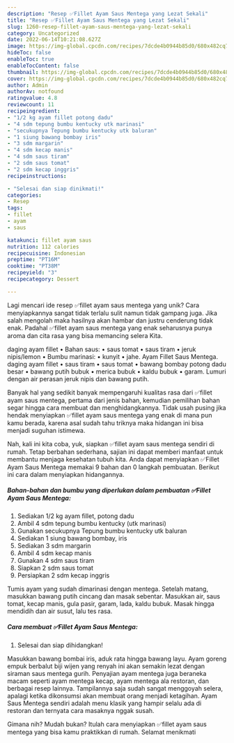 ```yaml
---
description: "Resep ✅️Fillet Ayam Saus Mentega yang Lezat Sekali"
title: "Resep ✅️Fillet Ayam Saus Mentega yang Lezat Sekali"
slug: 1260-resep-fillet-ayam-saus-mentega-yang-lezat-sekali
category: Uncategorized
date: 2022-06-14T10:21:08.627Z
image: https://img-global.cpcdn.com/recipes/7dcde4b0944b85d0/680x482cq70/fillet-ayam-saus-mentega-foto-resep-utama.jpg
hideToc: false
enableToc: true
enableTocContent: false
thumbnail: https://img-global.cpcdn.com/recipes/7dcde4b0944b85d0/680x482cq70/fillet-ayam-saus-mentega-foto-resep-utama.jpg
cover: https://img-global.cpcdn.com/recipes/7dcde4b0944b85d0/680x482cq70/fillet-ayam-saus-mentega-foto-resep-utama.jpg
author: Admin
authorAv: notfound
ratingvalue: 4.8
reviewcount: 11
recipeingredient:
- "1/2 kg ayam fillet potong dadu"
- "4 sdm tepung bumbu kentucky utk marinasi"
- "secukupnya Tepung bumbu kentucky utk baluran"
- "1 siung bawang bombay iris"
- "3 sdm margarin"
- "4 sdm kecap manis"
- "4 sdm saus tiram"
- "2 sdm saus tomat"
- "2 sdm kecap inggris"
recipeinstructions:

- "Selesai dan siap dinikmati!"
categories:
- Resep
tags:
- fillet
- ayam
- saus

katakunci: fillet ayam saus 
nutrition: 112 calories
recipecuisine: Indonesian
preptime: "PT16M"
cooktime: "PT38M"
recipeyield: "3"
recipecategory: Dessert

---
```





Lagi mencari ide resep ✅️fillet ayam saus mentega yang unik? Cara menyiapkannya sangat tidak terlalu sulit namun tidak gampang juga. Jika salah mengolah maka hasilnya akan hambar dan justru cenderung tidak enak. Padahal ✅️fillet ayam saus mentega yang enak seharusnya punya aroma dan cita rasa yang bisa memancing selera Kita.





daging ayam fillet • Bahan saus: • saus tomat • saus tiram • jeruk nipis/lemon • Bumbu marinasi: • kunyit • jahe. Ayam Fillet Saus Mentega. daging ayam fillet • saus tiram • saus tomat • bawang bombay potong dadu besar • bawang putih bubuk • merica bubuk • kaldu bubuk • garam. Lumuri dengan air perasan jeruk nipis dan bawang putih.

Banyak hal yang sedikit banyak mempengaruhi kualitas rasa dari ✅️fillet ayam saus mentega, pertama dari jenis bahan, kemudian pemilihan bahan segar hingga cara membuat dan menghidangkannya. Tidak usah pusing jika hendak menyiapkan ✅️fillet ayam saus mentega yang enak di mana pun kamu berada, karena asal sudah tahu triknya maka hidangan ini bisa menjadi suguhan istimewa.






Nah, kali ini kita coba, yuk, siapkan ✅️fillet ayam saus mentega sendiri di rumah. Tetap berbahan sederhana, sajian ini dapat memberi manfaat untuk membantu menjaga kesehatan tubuh kita. Anda dapat menyiapkan ✅️Fillet Ayam Saus Mentega memakai 9 bahan dan 0 langkah pembuatan. Berikut ini cara dalam menyiapkan hidangannya.

<!--inarticleads1-->

##### Bahan-bahan dan bumbu yang diperlukan dalam pembuatan ✅️Fillet Ayam Saus Mentega:

1. Sediakan 1/2 kg ayam fillet, potong dadu
1. Ambil 4 sdm tepung bumbu kentucky (utk marinasi)
1. Gunakan secukupnya Tepung bumbu kentucky utk baluran
1. Sediakan 1 siung bawang bombay, iris
1. Sediakan 3 sdm margarin
1. Ambil 4 sdm kecap manis
1. Gunakan 4 sdm saus tiram
1. Siapkan 2 sdm saus tomat
1. Persiapkan 2 sdm kecap inggris


Tumis ayam yang sudah dimarinasi dengan mentega. Setelah matang, masukkan bawang putih cincang dan masak sebentar. Masukkan air, saus tomat, kecap manis, gula pasir, garam, lada, kaldu bubuk. Masak hingga mendidih dan air susut, lalu tes rasa. 

<!--inarticleads2-->

##### Cara membuat ✅️Fillet Ayam Saus Mentega:


1. Selesai dan siap dihidangkan!

Masukkan bawang bombai iris, aduk rata hingga bawang layu. Ayam goreng empuk berbalut biji wijen yang renyah ini akan semakin lezat dengan siraman saus mentega gurih. Penyajian ayam mentega juga beraneka macam seperti ayam mentega kecap, ayam mentega ala restoran, dan berbagai resep lainnya. Tampilannya saja sudah sangat menggoyah selera, apalagi ketika dikonsumsi akan membuat orang menjadi ketagihan. Ayam Saus Mentega sendiri adalah menu klasik yang hampir selalu ada di restoran dan ternyata cara masaknya nggak susah. 

Gimana nih? Mudah bukan? Itulah cara menyiapkan ✅️fillet ayam saus mentega yang bisa kamu praktikkan di rumah. Selamat menikmati
